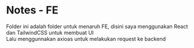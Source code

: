 # Notes - FE

Folder ini adalah folder untuk menaruh FE, disini saya menggunakan React dan TailwindCSS untuk membuat UI\
Lalu menggunnakan axioas untuk melakukan request ke backend
